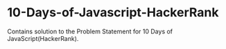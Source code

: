 # 10-Days-of-Javascript-HackerRank
Contains solution  to the Problem Statement for 10 Days of JavaScript(HackerRank).
